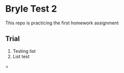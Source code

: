 # Bryle Test 2
This repo is practicing the first homework assignment

## Trial

1. Testing list
2. List test

:star:

